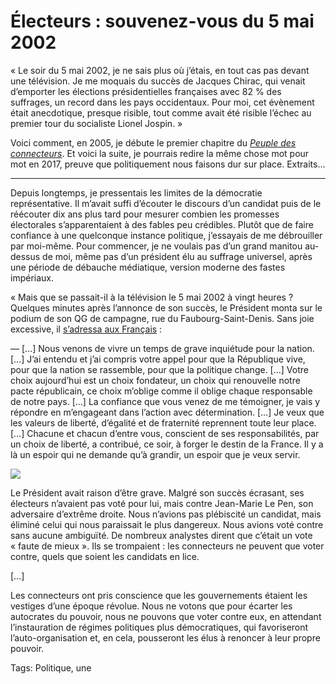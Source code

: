 # Électeurs : souvenez-vous du 5 mai 2002

« Le soir du 5 mai 2002, je ne sais plus où j’étais, en tout cas pas devant une télévision. Je me moquais du succès de Jacques Chirac, qui venait d’emporter les élections présidentielles françaises avec 82 % des suffrages, un record dans les pays occidentaux. Pour moi, cet évènement était anecdotique, presque risible, tout comme avait été risible l’échec au premier tour du socialiste Lionel Jospin. »

Voici comment, en 2005, je débute le premier chapitre du [*Peuple des connecteurs*](http://tcrouzet.com/le-peuple-des-connecteurs/). Et voici la suite, je pourrais redire la même chose mot pour mot en 2017, preuve que politiquement nous faisons dur sur place. Extraits…

---

Depuis longtemps, je pressentais les limites de la démocratie représentative. Il m’avait suffi d’écouter le discours d’un candidat puis de le réécouter dix ans plus tard pour mesurer combien les promesses électorales s’apparentaient à des fables peu crédibles. Plutôt que de faire confiance à une quelconque instance politique, j’essayais de me débrouiller par moi-même. Pour commencer, je ne voulais pas d’un grand manitou au-dessus de moi, même pas d’un président élu au suffrage universel, après une période de débauche médiatique, version moderne des fastes impériaux.

« Mais que se passait-il à la télévision le 5 mai 2002 à vingt heures ? Quelques minutes après l’annonce de son succès, le Président monta sur le podium de son QG de campagne, rue du Faubourg-Saint-Denis. Sans joie excessive, il [s’adressa aux Français](https://www.youtube.com/watch?v=4GTZxFMC4fg) :

— \[…\] Nous venons de vivre un temps de grave inquiétude pour la nation. \[…\] J’ai entendu et j’ai compris votre appel pour que la République vive, pour que la nation se rassemble, pour que la politique change. \[…\] Votre choix aujourd’hui est un choix fondateur, un choix qui renouvelle notre pacte républicain, ce choix m’oblige comme il oblige chaque responsable de notre pays. \[…\] La confiance que vous venez de me témoigner, je vais y répondre en m’engageant dans l’action avec détermination. \[…\] Je veux que les valeurs de liberté, d’égalité et de fraternité reprennent toute leur place. \[…\] Chacune et chacun d’entre vous, conscient de ses responsabilités, par un choix de liberté, a contribué, ce soir, à forger le destin de la France. Il y a là un espoir qui ne demande qu’à grandir, un espoir que je veux servir.

![](http://tcrouzet.comhttps://tcrouzet.com/images_tc/2017/04/chirac-600x338.jpg)

Le Président avait raison d’être grave. Malgré son succès écrasant, ses électeurs n’avaient pas voté pour lui, mais contre Jean-Marie Le Pen, son adversaire d’extrême droite. Nous n’avions pas plébiscité un candidat, mais éliminé celui qui nous paraissait le plus dangereux. Nous avions voté contre sans aucune ambiguïté. De nombreux analystes dirent que c’était un vote « faute de mieux ». Ils se trompaient : les connecteurs ne peuvent que voter contre, quels que soient les candidats en lice.

\[…\]

Les connecteurs ont pris conscience que les gouvernements étaient les vestiges d’une époque révolue. Nous ne votons que pour écarter les autocrates du pouvoir, nous ne pouvons que voter contre eux, en attendant l’instauration de régimes politiques plus démocratiques, qui favoriseront l’auto-organisation et, en cela, pousseront les élus à renoncer à leur propre pouvoir.

Tags: Politique, une